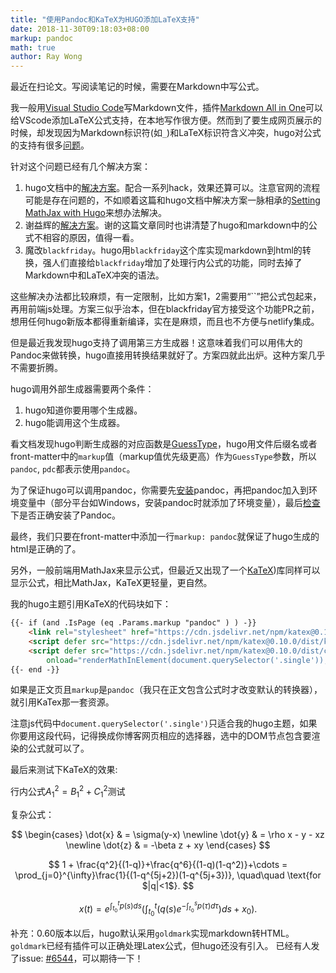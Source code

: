 ```yaml
---
title: "使用Pandoc和KaTeX为HUGO添加LaTeX支持"
date: 2018-11-30T09:18:03+08:00
markup: pandoc
math: true
author: Ray Wong
---
```


最近在扫论文。写阅读笔记的时候，需要在Markdown中写公式。

我一般用[Visual Studio Code](https://code.visualstudio.com/)写Markdown文件，插件[Markdown All in One](https://marketplace.visualstudio.com/items?itemName=yzhang.markdown-all-in-one)可以给VScode添加LaTeX公式支持，在本地写作很方便。然而到了要生成网页展示的时候，却发现因为Markdown标识符(如`_`)和LaTeX标识符含义冲突，hugo对公式的支持有很多[问题](https://gohugo.io/content-management/formats/#issues-with-markdown)。

针对这个问题已经有几个解决方案：

1. hugo文档中的[解决方案](https://gohugo.io/content-management/formats/#solution)。配合一系列hack，效果还算可以。注意官网的流程可能是存在问题的，不如顺着这篇和hugo文档中解决方案一脉相承的[Setting MathJax with Hugo](https://divadnojnarg.github.io/blog/mathjax/)来想办法解决。
2. 谢益辉的[解决方案](https://yihui.name/cn/2017/04/mathjax-markdown/)。谢的这篇文章同时也讲清楚了hugo和markdown中的公式不相容的原因，值得一看。
3. 魔改`blackfriday`。hugo用`blackfriday`这个库实现markdown到html的转换，强人们直接给`blackfriday`增加了处理行内公式的功能，同时去掉了Markdown中和LaTeX冲突的语法。

这些解决办法都比较麻烦，有一定限制，比如方案1，2需要用“``”把公式包起来，再用前端js处理。方案三似乎治本，但在blackfriday官方接受这个功能PR之前，想用任何hugo新版本都得重新编译，实在是麻烦，而且也不方便与netlify集成。

但是最近我发现hugo支持了调用第三方生成器！这意味着我们可以用伟大的Pandoc来做转换，hugo直接用转换结果就好了。方案四就此出炉。这种方案几乎不需要折腾。

hugo调用外部生成器需要两个条件：

1. hugo知道你要用哪个生成器。
2. hugo能调用这个生成器。

看文档发现hugo判断生成器的对应函数是[GuessType](https://github.com/gohugoio/hugo/blob/d970327d7b994b495ef3bb468c3e0599b0deef5a/helpers/general.go#L75)，hugo用文件后缀名或者front-matter中的`markup`值（markup值优先级更高）作为`GuessType`参数，所以`pandoc`, `pdc`都表示使用`pandoc`。

为了保证hugo可以调用pandoc，你需要先[安装](http://pandoc.org/installing.html)pandoc，再把pandoc加入到环境变量中（部分平台如Windows，安装pandoc时就添加了环境变量），最后[检查](http://pandoc.org/getting-started.html#step-2-open-a-terminal)下是否正确安装了Pandoc。

最终，我们只要在front-matter中添加一行`markup: pandoc`就保证了hugo生成的html是正确的了。

另外，一般前端用MathJax来显示公式，但最近又出现了一个[KaTeX](https://katex.org/))库同样可以显示公式，相比MathJax，KaTeX更轻量，更自然。

我的hugo主题引用KaTeX的代码块如下：

```HTML
{{- if (and .IsPage (eq .Params.markup "pandoc" ) ) -}}
    <link rel="stylesheet" href="https://cdn.jsdelivr.net/npm/katex@0.10.0/dist/katex.min.css" integrity="sha384-9eLZqc9ds8eNjO3TmqPeYcDj8n+Qfa4nuSiGYa6DjLNcv9BtN69ZIulL9+8CqC9Y" crossorigin="anonymous">
    <script defer src="https://cdn.jsdelivr.net/npm/katex@0.10.0/dist/katex.min.js" integrity="sha384-K3vbOmF2BtaVai+Qk37uypf7VrgBubhQreNQe9aGsz9lB63dIFiQVlJbr92dw2Lx" crossorigin="anonymous"></script>
    <script defer src="https://cdn.jsdelivr.net/npm/katex@0.10.0/dist/contrib/auto-render.min.js" integrity="sha384-kmZOZB5ObwgQnS/DuDg6TScgOiWWBiVt0plIRkZCmE6rDZGrEOQeHM5PcHi+nyqe" crossorigin="anonymous"
        onload="renderMathInElement(document.querySelector('.single'));"></script>
{{- end -}}
```

如果是正文页且`markup`是`pandoc`（我只在正文包含公式时才改变默认的转换器），就引用KaTex那一套资源。

注意js代码中`document.querySelector('.single')`只适合我的hugo主题，如果你要用这段代码，记得换成你博客网页相应的选择器，选中的DOM节点包含要渲染的公式就可以了。

最后来测试下KaTeX的效果:

行内公式$A^2_1 = B^2_1+C^2_1$测试

复杂公式：

$$
\begin{cases}
\dot{x} & = \sigma(y-x) \newline
\dot{y} & = \rho x - y - xz \newline
\dot{z} & = -\beta z + xy
\end{cases}
$$

$$
1 +  \frac{q^2}{(1-q)}+\frac{q^6}{(1-q)(1-q^2)}+\cdots =
    \prod_{j=0}^{\infty}\frac{1}{(1-q^{5j+2})(1-q^{5j+3})},
     \quad\quad \text{for $|q|<1$}.
$$

$$
x(t) = e^{\int_{t_0}^tp(s)ds}\Bigg(\int_{t_0}^t\Big(q(s)e^{-\int_{t_0}^sp(\tau)d\tau}\Big)ds + x_0\Bigg).
$$

补充：0.60版本以后，hugo默认采用`goldmark`实现markdown转HTML。`goldmark`已经有插件可以正确处理Latex公式，但hugo还没有引入。
已经有人发了issue: [#6544](https://github.com/gohugoio/hugo/issues/6544)，可以期待一下！
